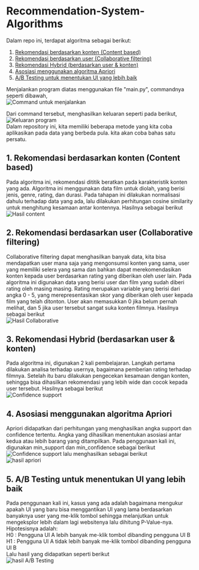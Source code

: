 # Recommendation-System-Algorithms
Dalam repo ini, terdapat algoritma sebagai berikut:
1. [Rekomendasi berdasarkan konten (Content based)](#content)
2. [Rekomendasi berdasarkan user (Collaborative filtering)](#collab)
3. [Rekomendasi Hybrid (berdasarkan user & konten)](#hybrid)
4. [Asosiasi menggunakan algoritma Apriori](#apriori)
5. [A/B Testing untuk menentukan UI yang lebih baik](#AB)

Menjalankan program diatas menggunakan file "main.py", commandnya seperti dibawah,<br>
![Command untuk menjalankan](https://raw.githubusercontent.com/dzvlfi/Recommendation-System-Algorithms/master/image/command.png)

Dari command tersebut, menghasilkan keluaran seperti pada berikut,
![Keluaran program](https://raw.githubusercontent.com/dzvlfi/Recommendation-System-Algorithms/master/image/result_program.png)
<br>
Dalam repository ini, kita memiliki beberapa metode yang kita coba aplikasikan pada data yang berbeda pula. kita akan coba bahas satu persatu.
<br>
<a name="content"/>
## 1. Rekomendasi berdasarkan konten (Content based)<br>
Pada algoritma ini, rekomendasi dititik beratkan pada karakteristik konten yang ada. Algoritma ini menggunakan data film untuk diolah, yang berisi jenis, genre, rating, dan durasi. Pada tahapan ini dilakukan normalisasi dahulu terhadap data yang ada, lalu dilakukan perhitungan cosine similarity untuk menghitung kesamaan antar kontennya. Hasilnya sebagai berikut <br>
![Hasil content](https://raw.githubusercontent.com/dzvlfi/Recommendation-System-Algorithms/master/image/result_content.png)
<br>
<a name="collab"/>
## 2. Rekomendasi berdasarkan user (Collaborative filtering)<br>
Collaborative filtering dapat menghasilkan banyak data, kita bisa mendapatkan user mana saja yang mengonsumsi konten yang sama, user yang memiliki selera yang sama dan bahkan dapat merekomendasikan konten kepada user berdasarkan rating yang diberikan oleh user lain. Pada algoritma ini digunakan data yang berisi user dan film yang sudah diberi rating oleh masing masing. Rating merupakan variable yang berisi dari angka 0 - 5, yang merepresentasikan skor yang diberikan oleh user kepada film yang telah ditonton. User akan memasukkan 0 jika belum pernah melihat, dan 5 jika user tersebut sangat suka konten filmnya. Hasilnya sebagai berikut<br>
![Hasil Collaborative](https://raw.githubusercontent.com/dzvlfi/Recommendation-System-Algorithms/master/image/result_collab.png)
<br>
<a name="hybrid"/>
## 3. Rekomendasi Hybrid (berdasarkan user & konten)<br>
Pada algoritma ini, digunakan 2 kali pembelajaran. Langkah pertama dilakukan analisa terhadap usernya, bagaimana pemberian rating terhadap filmnya. Setelah itu baru dilakukan pengecekan kesamaan dengan konten, sehingga bisa dihasilkan rekomendasi yang lebih wide dan cocok kepada user tersebut. Hasilnya sebagai berikut<br>
![Confidence support](https://raw.githubusercontent.com/dzvlfi/Recommendation-System-Algorithms/master/image/result_hybrid.png)
<br>
<a name="apriori"/>
## 4. Asosiasi menggunakan algoritma Apriori<br>
Apriori didapatkan dari perhitungan yang menghasilkan angka support dan confidence tertentu. Angka yang dihasilkan menentukan asosiasi antar kedua atau lebih barang yang ditampilkan. Pada penggunaan kali ini, digunakan min_support dan min_confidence sebagai berikut<br>
![Confidence support](https://raw.githubusercontent.com/dzvlfi/Recommendation-System-Algorithms/master/image/support_confidence.png)
lalu menghasilkan sebagai berikut<br>
![hasil apriori](https://raw.githubusercontent.com/dzvlfi/Recommendation-System-Algorithms/master/image/result_apriori.png)
<br>
<a name="AB"/>
## 5. A/B Testing untuk menentukan UI yang lebih baik<br>
Pada penggunaan kali ini, kasus yang ada adalah bagaimana mengukur apakah UI yang baru bisa menggantikan UI yang lama berdasarkan banyaknya user yang me-klik tombol sehingga melanjutkan untuk mengeksplor lebih dalam lagi websitenya lalu dihitung P-Value-nya. Hipotesisnya adalah:<br>
H0 : Pengguna UI A lebih banyak me-klik tombol dibanding pengguna UI B
H1 : Pengguna UI A tidak lebih banyak me-klik tombol dibanding pengguna UI B
<br>
Lalu hasil yang didapatkan seperti berikut<br>
![hasil A/B Testing](https://raw.githubusercontent.com/dzvlfi/Recommendation-System-Algorithms/master/image/result_AB.png)
